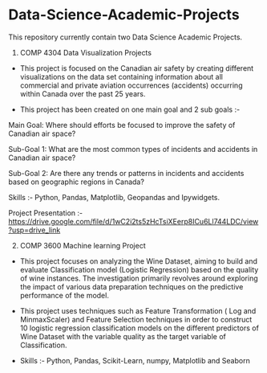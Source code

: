 # Data-Science-Academic-Projects

This repository currently contain two Data Science Academic Projects.

1. COMP 4304 Data Visualization Projects
- This project is focused on the  Canadian air safety by creating different visualizations on the data set containing information about all commercial and private aviation occurrences (accidents) occurring within Canada over the past 25 years.

- This project has been created on one main goal and 2 sub goals :-

Main Goal: Where should efforts be focused to improve the safety of Canadian air space?

Sub-Goal 1: What are the most common types of incidents and accidents in Canadian air space?

Sub-Goal 2: Are there any trends or patterns in incidents and accidents based on geographic regions in Canada?

Skills :- Python, Pandas, Matplotlib, Geopandas and Ipywidgets.

Project Presentation :- https://drive.google.com/file/d/1wC2i2ts5zHcTsiXEerp8ICu6Ll744LDC/view?usp=drive_link


2. COMP 3600 Machine learning Project

- This project focuses on analyzing the Wine Dataset, aiming to build and evaluate Classification model (Logistic Regression) based on the quality of wine instances. The investigation primarily revolves around exploring the impact of various data preparation techniques on the predictive performance of the model.

- This project uses techniques such as Feature Transformation ( Log and MinmaxScaler) and Feature Selection techniques in order to construct 10 logistic regression classification models on the different predictors of Wine Dataset with the variable quality as the target variable of Classification.

- Skills :-  Python, Pandas, Scikit-Learn, numpy, Matplotlib and Seaborn 
